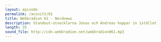 ```yaml
---
layout: episode
permalink: /avsnitt/61
title: Webbradion 61 - Nerdnews
description: Standout-utvecklarna Jonas och Andreas hoppar in istället för Arnklint som är på semester. Det resulterar i ett riktigt nördigt avsnitt av webbradion.
length: 35
sound_file: http://cdn.webbradion.net/webbradion061.mp3
---
```



